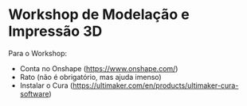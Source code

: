 # Workshop de Modelação e Impressão 3D

Para o Workshop:
  - Conta no Onshape (https://www.onshape.com/)
  - Rato (não é obrigatório, mas ajuda imenso)
  - Instalar o Cura (https://ultimaker.com/en/products/ultimaker-cura-software)
